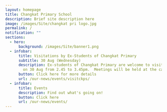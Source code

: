 ```yaml
---
layout: homepage
title: Changkat Primary School
description: Brief site description here
image: /images/Site/changkat pri logo.jpg
permalink: /
notification: ""
sections:
  - hero:
      background: /images/Site/banner1.png
  - infobar:
      title: Visitations by Ex-Students of Changkat Primary
      subtitle: 30 Aug (Wednesday)
      description: Ex-students of Changkat Primary are welcome to visit their teachers
        on 30 Aug from 2.45 to 3.45pm.  Meetings will be held at the canteen .
      button: Click here for more details
      url: /our-news/events/visitckps/
  - infobar:
      title: Events
      description: Find out what's going on!
      button: Click here
      url: /our-news/events/
---
```

